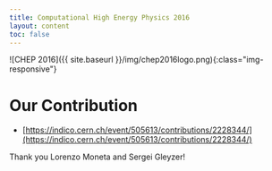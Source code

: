 ```yaml
---
title: Computational High Energy Physics 2016
layout: content
toc: false
---
```


![CHEP 2016]({{ site.baseurl }}/img/chep2016logo.png){:class="img-responsive"}


# Our Contribution
 * [https://indico.cern.ch/event/505613/contributions/2228344/](https://indico.cern.ch/event/505613/contributions/2228344/)

Thank you Lorenzo Moneta and Sergei Gleyzer!
